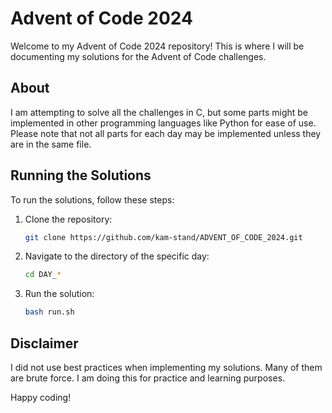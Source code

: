 # Advent of Code 2024

Welcome to my Advent of Code 2024 repository! This is where I will be documenting my solutions for the Advent of Code challenges.

## About

I am attempting to solve all the challenges in C, but some parts might be implemented in other programming languages like Python for ease of use. Please note that not all parts for each day may be implemented unless they are in the same file.

## Running the Solutions

To run the solutions, follow these steps:

1. Clone the repository:

   ```bash
   git clone https://github.com/kam-stand/ADVENT_OF_CODE_2024.git
   ```

2. Navigate to the directory of the specific day:

   ```bash
   cd DAY_*
   ```

3. Run the solution:
   ```bash
   bash run.sh
   ```

## Disclaimer

I did not use best practices when implementing my solutions. Many of them are brute force. I am doing this for practice and learning purposes.

Happy coding!
